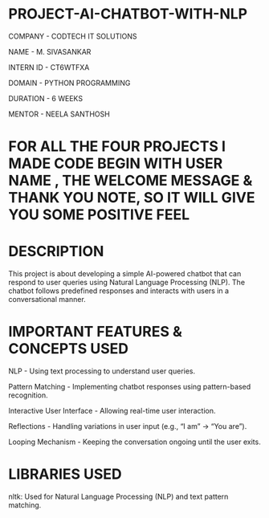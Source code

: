 # PROJECT-AI-CHATBOT-WITH-NLP

COMPANY - CODTECH IT SOLUTIONS

NAME -  M. SIVASANKAR

INTERN ID - CT6WTFXA

DOMAIN - PYTHON PROGRAMMING

DURATION - 6 WEEKS

MENTOR - NEELA SANTHOSH

# FOR ALL THE FOUR PROJECTS I MADE CODE BEGIN WITH USER NAME , THE WELCOME MESSAGE & THANK YOU NOTE, SO IT WILL GIVE YOU SOME POSITIVE FEEL

# DESCRIPTION 

This project is about developing a simple AI-powered chatbot that can respond to user queries using Natural Language Processing (NLP). The chatbot follows predefined responses and interacts with users in a conversational manner.

# IMPORTANT FEATURES & CONCEPTS USED

NLP - Using text processing to understand user queries.

Pattern Matching - Implementing chatbot responses using pattern-based recognition.

Interactive User Interface - Allowing real-time user interaction.

Reflections - Handling variations in user input (e.g., “I am” → “You are”).

Looping Mechanism - Keeping the conversation ongoing until the user exits.

# LIBRARIES USED
nltk: Used for Natural Language Processing (NLP) and text pattern matching.
